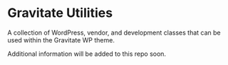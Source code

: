 # Gravitate Utilities

A collection of WordPress, vendor, and development classes that can be used within the Gravitate WP theme.

Additional information will be added to this repo soon.
